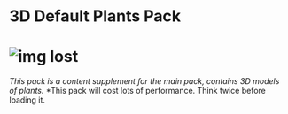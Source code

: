 # 3D Default Plants Pack
# ![img lost](https://raw.githubusercontent.com/GeForceLegend/Minecraft-Default-3D/Plants-Pack_1.14/pack.png)

*This pack is a content supplement for the main pack, contains 3D models of plants.*
*This pack will cost lots of performance. Think twice before loading it.
